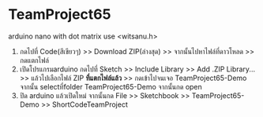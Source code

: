 # TeamProject65
   arduino nano with dot matrix use <witsanu.h>

1. กดไปที่ Code(สีเขียวๆ) >> Download ZIP(ล่างสุด) >> จากนั้นไปหาไฟล์ที่ดาวโหลด >> กดแตกไฟล์<br />
2. เปิดโปรแกรมarduino กดไปที่ Sketch >> Include Library >> Add .ZIP Library... >>
แล้วไปเลือกไฟล์ ZIP **ที่แตกไฟล์แล้ว** >> กดเข้าไปจนเจอ TeamProject65-Demo จากนั้น selectที่folder TeamProject65-Demo จากนั้นกด open<br />
3. ปิด arduino แล้วเปิดใหม่ จากนั้นกด File >> Sketchbook >> TeamProject65-Demo >> ShortCodeTeamProject<br />
